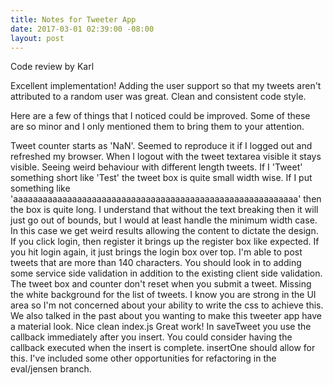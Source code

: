 ```yaml
---
title: Notes for Tweeter App
date: 2017-03-01 02:39:00 -08:00
layout: post
---
```


Code review by Karl

Excellent implementation! Adding the user support so that my tweets aren't attributed to a random user was great. Clean and consistent code style.

Here are a few of things that I noticed could be improved. Some of these are so minor and I only mentioned them to bring them to your attention.

Tweet counter starts as 'NaN'. Seemed to reproduce it if I logged out and refreshed my browser.
When I logout with the tweet textarea visible it stays visible.
Seeing weird behaviour with different length tweets. If I 'Tweet' something short like 'Test' the tweet box is quite small width wise. If I put something like 'aaaaaaaaaaaaaaaaaaaaaaaaaaaaaaaaaaaaaaaaaaaaaaaaaaaaaaaaaa' then the box is quite long. I understand that without the text breaking then it will just go out of bounds, but I would at least handle the minimum width case. In this case we get weird results allowing the content to dictate the design.
If you click login, then register it brings up the register box like expected. If you hit login again, it just brings the login box over top.
I'm able to post tweets that are more than 140 characters. You should look in to adding some service side validation in addition to the existing client side validation.
The tweet box and counter don't reset when you submit a tweet.
Missing the white background for the list of tweets. I know you are strong in the UI area so I'm not concerned about your ability to write the css to achieve this. We also talked in the past about you wanting to make this tweeter app have a material look.
Nice clean index.js Great work!
In saveTweet you use the callback immediately after you insert. You could consider having the callback executed when the insert is complete. insertOne should allow for this.
I've included some other opportunities for refactoring in the eval/jensen branch.